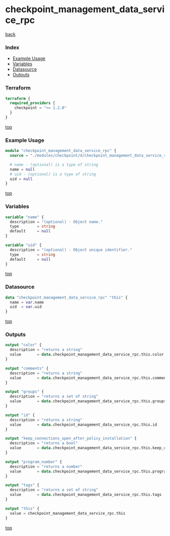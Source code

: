 # checkpoint_management_data_service_rpc

[back](../checkpoint.md)

### Index

- [Example Usage](#example-usage)
- [Variables](#variables)
- [Datasource](#datasource)
- [Outputs](#outputs)

### Terraform

```terraform
terraform {
  required_providers {
    checkpoint = ">= 1.2.0"
  }
}
```

[top](#index)

### Example Usage

```terraform
module "checkpoint_management_data_service_rpc" {
  source = "./modules/checkpoint/d/checkpoint_management_data_service_rpc"

  # name - (optional) is a type of string
  name = null
  # uid - (optional) is a type of string
  uid = null
}
```

[top](#index)

### Variables

```terraform
variable "name" {
  description = "(optional) - Object name."
  type        = string
  default     = null
}

variable "uid" {
  description = "(optional) - Object unique identifier."
  type        = string
  default     = null
}
```

[top](#index)

### Datasource

```terraform
data "checkpoint_management_data_service_rpc" "this" {
  name = var.name
  uid  = var.uid
}
```

[top](#index)

### Outputs

```terraform
output "color" {
  description = "returns a string"
  value       = data.checkpoint_management_data_service_rpc.this.color
}

output "comments" {
  description = "returns a string"
  value       = data.checkpoint_management_data_service_rpc.this.comments
}

output "groups" {
  description = "returns a set of string"
  value       = data.checkpoint_management_data_service_rpc.this.groups
}

output "id" {
  description = "returns a string"
  value       = data.checkpoint_management_data_service_rpc.this.id
}

output "keep_connections_open_after_policy_installation" {
  description = "returns a bool"
  value       = data.checkpoint_management_data_service_rpc.this.keep_connections_open_after_policy_installation
}

output "program_number" {
  description = "returns a number"
  value       = data.checkpoint_management_data_service_rpc.this.program_number
}

output "tags" {
  description = "returns a set of string"
  value       = data.checkpoint_management_data_service_rpc.this.tags
}

output "this" {
  value = checkpoint_management_data_service_rpc.this
}
```

[top](#index)